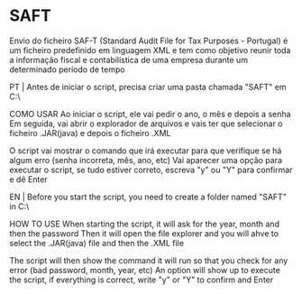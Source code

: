 # SAFT
Envio do ficheiro SAF-T (Standard Audit File for Tax Purposes - Portugal) é um ficheiro predefinido em linguagem XML e tem como objetivo reunir toda a informação fiscal e contabilística de uma empresa durante um determinado período de tempo

PT |
Antes de iniciar o script, precisa criar uma pasta chamada "SAFT" em C:\

COMO USAR
Ao iniciar o script, ele vai pedir o ano, o mês e depois a senha
Em seguida, vai abrir o explorador de arquivos e vais ter que selecionar o ficheiro .JAR(java) e depois o ficheiro .XML

O script vai mostrar o comando que irá executar para que verifique se há algum erro (senha incorreta, mês, ano, etc)
Vai aparecer uma opção para executar o script, se tudo estiver correto, escreva "y" ou "Y" para confirmar e dê Enter


EN |
Before you start the script, you need to create a folder named "SAFT" in C:\

HOW TO USE
When starting the script, it will ask for the year, month and then the password
Then it will open the file explorer and you will ahve to select the .JAR(java) file and then the .XML file

The script will then show the command it will run so that you check for any error (bad password, month, year, etc)
An option will show up to execute the script, if everything is correct, write "y" or "Y" to confirm and Enter
